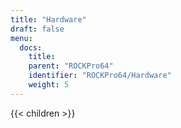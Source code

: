 ```yaml
---
title: "Hardware"
draft: false
menu:
  docs:
    title:
    parent: "ROCKPro64"
    identifier: "ROCKPro64/Hardware"
    weight: 5
---
```


{{< children >}}

